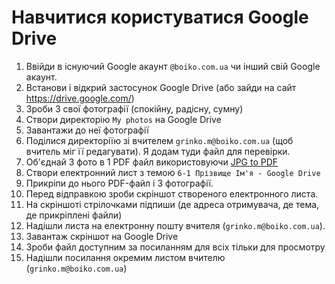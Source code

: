 # Навчитися користуватися Google Drive

1. Ввійди в існуючий Google акаунт `@boiko.com.ua` чи інший свій Google акаунт.
1. Встанови і відкрий застосунок Google Drive (або зайди на сайт https://drive.google.com/)
1. Зроби 3 свої фотографії (спокійну, радісну, сумну)
1. Створи директорію `My photos` на Google Drive
1. Завантажи до неї фотографії
1. Поділися директоріїю зі вчителем `grinko.m@boiko.com.ua` (щоб вчитель міг її редагувати). Я додам туди файл для перевірки.
1. Об'єднай 3 фото в 1 PDF файл використовуючи [JPG to PDF](https://www.ilovepdf.com/)
1. Створи електронний лист з темою `6-1 Прізвище Ім'я - Google Drive`
1. Прикріпи до нього PDF-файл і 3 фотографії.
1. Перед відправкою зроби скріншот створеного електронного листа. 
1. На скріншоті стрілочками підпиши (де адреса отримувача, де тема, де прикріплені файли)
1. Надішли листа на електронну пошту вчителя (`grinko.m@boiko.com.ua`).
1. Завантаж скріншот на Google Drive
1. Зроби файл доступним за посиланням для всіх тільки для просмотру 
1. Надішли посилання окремим листом вчителю (`grinko.m@boiko.com.ua`)
